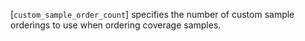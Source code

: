 [`custom_sample_order_count`] specifies the number of custom sample
orderings to use when ordering coverage samples.